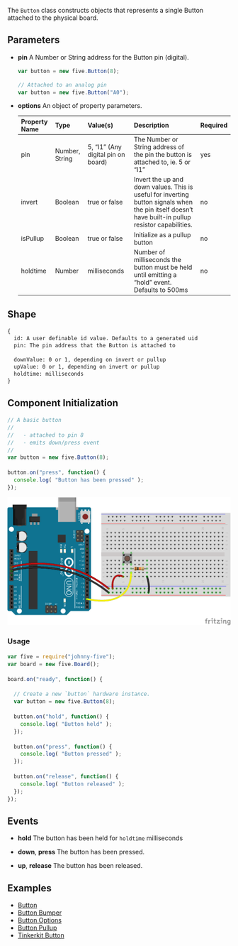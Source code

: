 The `Button` class constructs objects that represents a single Button attached to the physical board. 


## Parameters

- **pin** A Number or String address for the Button pin (digital).
  ```js
  var button = new five.Button(8);
  ```

  ```js
  // Attached to an analog pin
  var button = new five.Button("A0");
  ```




- **options** An object of property parameters.

  | Property Name | Type           | Value(s)                           | Description                                                                                                                                        | Required |
  |---------------|----------------|------------------------------------|----------------------------------------------------------------------------------------------------------------------------------------------------|----------|
  | pin           | Number, String | 5, “I1” (Any digital pin on board) | The Number or String address of the pin the button is attached to, ie. 5 or “I1”                                                                   | yes      |
  | invert        | Boolean        | true or false                      | Invert the up and down values. This is useful for inverting button signals when the pin itself doesn’t have built-in pullup resistor capabilities. | no       |
  | isPullup      | Boolean        | true or false                      | Initialize as a pullup button                                                                                                                      | no       |
  | holdtime      | Number         | milliseconds                       | Number of milliseconds the button must be held until emitting a “hold” event. Defaults to 500ms                                                    | no       |


## Shape

```
{ 
  id: A user definable id value. Defaults to a generated uid
  pin: The pin address that the Button is attached to
  
  downValue: 0 or 1, depending on invert or pullup
  upValue: 0 or 1, depending on invert or pullup
  holdtime: milliseconds
}
```

## Component Initialization

```js
// A basic button
// 
//   - attached to pin 8
//   - emits down/press event
//
var button = new five.Button(8);

button.on("press", function() {
  console.log( "Button has been pressed" );
});
```
![button breadboard](https://github.com/rwaldron/johnny-five/raw/master/docs/breadboard/button.png)


### Usage
```js
var five = require("johnny-five");
var board = new five.Board();

board.on("ready", function() {

  // Create a new `button` hardware instance.
  var button = new five.Button(8);

  button.on("hold", function() {
    console.log( "Button held" );
  });

  button.on("press", function() {
    console.log( "Button pressed" );
  });

  button.on("release", function() {
    console.log( "Button released" );
  });
});
```


## Events

- **hold** The button has been held for `holdtime` milliseconds

- **down**, **press** The button has been pressed.

- **up**, **release** The button has been released.

<!--remove-start-->

## Examples

- [Button](https://github.com/rwldrn/johnny-five/blob/master/docs/button.md)
- [Button Bumper](https://github.com/rwldrn/johnny-five/blob/master/docs/button-bumper.md)
- [Button Options](https://github.com/rwldrn/johnny-five/blob/master/docs/button-options.md)
- [Button Pullup](https://github.com/rwldrn/johnny-five/blob/master/docs/button-pullup.md)
- [Tinkerkit Button](https://github.com/rwldrn/johnny-five/blob/master/docs/tinkerkit-button.md)

<!--remove-end-->